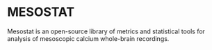 # MESOSTAT

Mesostat is an open-source library of metrics and statistical tools for analysis of mesoscopic calcium whole-brain recordings.
